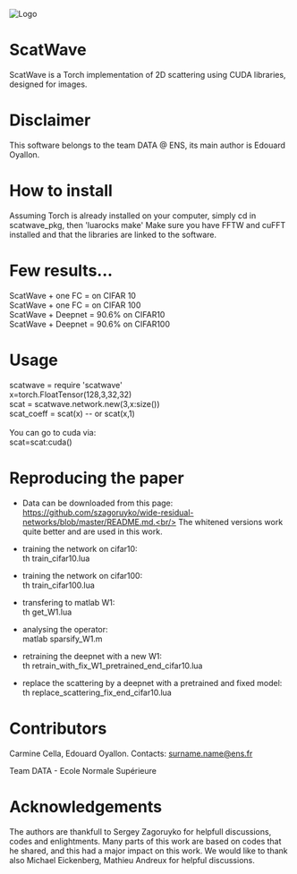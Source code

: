 ![Logo](https://github.com/edouardoyallon/scatwave/blob/master/logo.png)

# ScatWave

ScatWave is a Torch implementation of 2D scattering using CUDA libraries, designed for images.

# Disclaimer 

This software belongs to the team DATA @ ENS, its main author is Edouard Oyallon.

# How to install

Assuming Torch is already installed on your computer, simply cd in scatwave_pkg, then 'luarocks make'
Make sure you have FFTW and cuFFT installed and that the libraries are linked to the software.

# Few results...

ScatWave + one FC = on CIFAR 10<br/>
ScatWave + one FC = on CIFAR 100<br/>
ScatWave + Deepnet = 90.6% on CIFAR10<br/>
ScatWave + Deepnet = 90.6% on CIFAR100<br/>

# Usage

scatwave = require 'scatwave'<br/>
x=torch.FloatTensor(128,3,32,32)<br/>
scat = scatwave.network.new(3,x:size())<br/>
scat_coeff = scat(x) -- or scat(x,1)<br/>
<br/>
You can go to cuda via:<br/>
scat=scat:cuda()<br/>

# Reproducing the paper

- Data can be downloaded from this page: https://github.com/szagoruyko/wide-residual-networks/blob/master/README.md.<br/>
The whitened versions work quite better and are used in this work.

- training the network on cifar10:<br/>
th train_cifar10.lua

- training the network on cifar100:<br/>
th train_cifar100.lua

- transfering to matlab W1:<br/>
th get_W1.lua

- analysing the operator:<br/>
matlab sparsify_W1.m

- retraining the deepnet with a new W1:<br/>
th retrain_with_fix_W1_pretrained_end_cifar10.lua

- replace the scattering by a deepnet with a pretrained and fixed model:<br/>
th replace_scattering_fix_end_cifar10.lua

# Contributors

Carmine Cella, Edouard Oyallon. Contacts: surname.name@ens.fr

Team DATA - Ecole Normale Supérieure

# Acknowledgements

The authors are thankfull to Sergey Zagoruyko for helpfull discussions, codes and enlightments. Many parts of this work are based on codes that he shared, and this had a major impact on this work. We would like to thank also Michael Eickenberg, Mathieu Andreux for helpful discussions.
